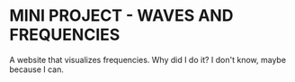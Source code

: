 # MINI PROJECT - WAVES AND FREQUENCIES

A website that visualizes frequencies. Why did I do it? I don't know, maybe because I can.
